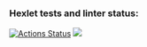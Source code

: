 ### Hexlet tests and linter status:
[![Actions Status](https://github.com/KMCH80/python-project-lvl1/workflows/hexlet-check/badge.svg)](https://github.com/KMCH80/python-project-lvl1/actions)
<a href="https://codeclimate.com/github/codeclimate/codeclimate/maintainability"><img src="https://api.codeclimate.com/v1/badges/a99a88d28ad37a79dbf6/maintainability" /></a>

